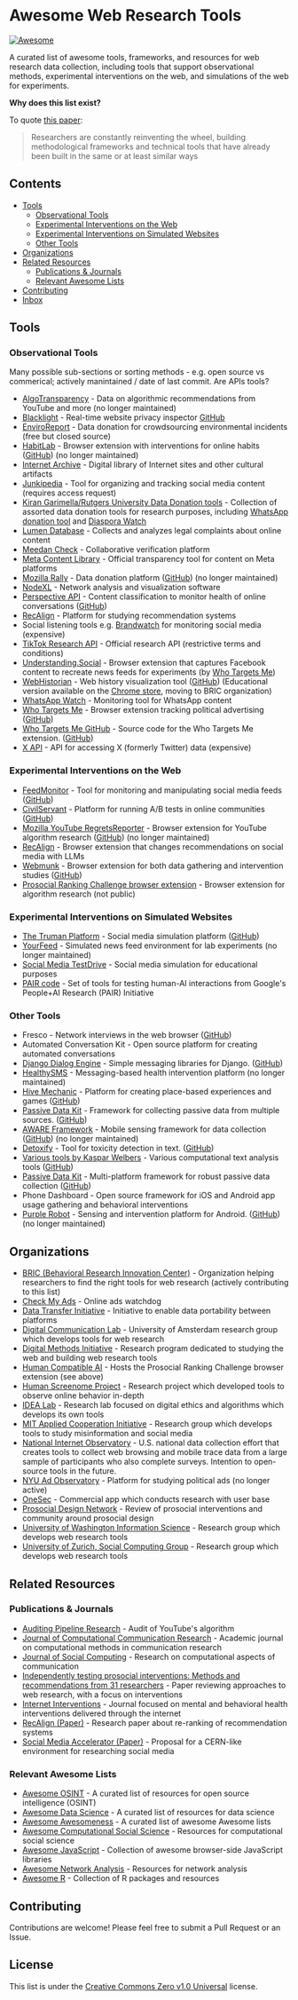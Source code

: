# Awesome Web Research Tools

[![Awesome](https://awesome.re/badge.svg)](https://awesome.re)

A curated list of awesome tools, frameworks, and resources for web research data collection, including tools that support observational methods, experimental interventions on the web, and simulations of the web for experiments.

**Why does this list exist?**

To quote [this paper](https://osf.io/preprints/psyarxiv/wvfjq_v1):

> Researchers are constantly reinventing the wheel, building methodological frameworks and technical tools that have already been built in the same or at least similar ways

## Contents

- [Tools](#tools)
  - [Observational Tools](#observational-tools)
  - [Experimental Interventions on the Web](#experimental-interventions-on-the-web)
  - [Experimental Interventions on Simulated Websites](#experimental-interventions-on-simulated-websites)
  - [Other Tools](#other-tools)
- [Organizations](#organizations)
- [Related Resources](#related-resources)
  - [Publications & Journals](#publications--journals)
  - [Relevant Awesome Lists](#relevant-awesome-lists)
- [Contributing](#contributing)
- [Inbox](#inbox)

## Tools

### Observational Tools
Many possible sub-sections or sorting methods - e.g. open source vs commerical; actively manintained / date of last commit. Are APIs tools?

- [AlgoTransparency](https://www.algotransparency.org/) - Data on algorithmic recommendations from YouTube and more (no longer maintained)
- [Blacklight](https://themarkup.org/blacklight) - Real-time website privacy inspector [GitHub](https://github.com/the-markup/blacklight-collector)
- [EnviroReport](https://www.chicago-cachet.org/enviroreport/) - Data donation for crowdsourcing environmental incidents (free but closed source)
- [HabitLab](https://habitlab.github.io/) - Browser extension with interventions for online habits ([GitHub](https://github.com/habitlab/habitlab)) (no longer maintained)
- [Internet Archive](https://archive.org) - Digital library of Internet sites and other cultural artifacts
- [Junkipedia](https://www.junkipedia.org/) - Tool for organizing and tracking social media content (requires access request)
- [Kiran Garimella/Rutgers University Data Donation tools](https://data-donation.vercel.app/) - Collection of assorted data donation tools for research purposes, including [WhatsApp donation tool](https://whatsapp.whats-viral.me/) and [Diaspora Watch](https://www.diaspora-watch.us/home/?next=/)
- [Lumen Database](https://lumendatabase.org/) - Collects and analyzes legal complaints about online content
- [Meedan Check](https://meedan.com/check) - Collaborative verification platform
- [Meta Content Library](https://www.facebook.com/ads/library/) - Official transparency tool for content on Meta platforms
- [Mozilla Rally](https://github.com/mozilla-rally) - Data donation platform ([GitHub](https://github.com/mozilla-rally)) (no longer maintained)
- [NodeXL](https://nodexl.com/) - Network analysis and visualization software
- [Perspective API](https://perspectiveapi.com/) - Content classification to monitor health of online conversations ([GitHub](https://github.com/conversationai/perspectiveapi))
- [RecAlign](https://www.recalign.com/) - Platform for studying recommendation systems
- Social listening tools e.g. [Brandwatch](https://brandwatch.com/) for monitoring social media (expensive)
- [TikTok Research API](https://developers.tiktok.com/products/research-api/) - Official research API (restrictive terms and conditions)
- [Understanding.Social](https://understanding.social/) - Browser extension that captures Facebook content to recreate news feeds for experiments (by [Who Targets Me](https://whotargets.me/en/))
- [WebHistorian](https://webhistorian.github.io/) - Web history visualization tool ([GitHub](https://github.com/WebHistorian)) (Educational version available on the [Chrome store](https://chromewebstore.google.com/detail/web-historian-education-e/chpcblajbmmlbhecpnnadmjmlbhkloji?hl=en&pli=1), moving to BRIC organization)
- [WhatsApp Watch](https://www.digitalwitnesslab.org/whatsapp-watch) - Monitoring tool for WhatsApp content
- [Who Targets Me](https://whotargets.me/en/) - Browser extension tracking political advertising ([GitHub](https://github.com/WhoTargetsMe/Who-Targets-Me))
- [Who Targets Me GitHub](https://github.com/WhoTargetsMe/Who-Targets-Me) - Source code for the Who Targets Me extension. ([GitHub](https://github.com/WhoTargetsMe/Who-Targets-Me))
- [X API](https://developer.twitter.com/en/docs/twitter-api) - API for accessing X (formerly Twitter) data (expensive)

### Experimental Interventions on the Web
- [FeedMonitor](https://github.com/StanfordHCI/FeedMonitor) - Tool for monitoring and manipulating social media feeds ([GitHub](https://github.com/StanfordHCI/FeedMonitor))
- [CivilServant](https://github.com/citizensandtech/CivilServant) - Platform for running A/B tests in online communities ([GitHub](https://github.com/citizensandtech/CivilServant))
- [Mozilla YouTube RegretsReporter](https://foundation.mozilla.org/youtube/regretsreporter/) - Browser extension for YouTube algorithm research ([GitHub](https://github.com/mozilla-extensions/regrets-reporter)) (no longer maintained)
- [RecAlign](https://www.recalign.com/) - Browser extension that changes recommendations on social media with LLMs
- [Webmunk](https://www.webmunk.org/) - Browser extension for both data gathering and intervention studies ([GitHub](https://github.com/Webmunk-Project))
- [Prosocial Ranking Challenge browser extension](https://humancompatible.ai/news/2024/01/18/the-prosocial-ranking-challenge-60000-in-prizes-for-better-social-media-algorithms/) - Browser extension for algorithm research (not public)

### Experimental Interventions on Simulated Websites
- [The Truman Platform](https://github.com/cornellsml/truman_2023) - Social media simulation platform ([GitHub](https://github.com/cornellsml/truman_2023))
- [YourFeed](https://www.media.mit.edu/projects/yourfeed/overview/) - Simulated news feed environment for lab experiments (no longer maintained)
- [Social Media TestDrive](https://socialmediatestdrive.org/) - Social media simulation for educational purposes
- [PAIR code](https://github.com/pair-code) - Set of tools for testing human-AI interactions from Google's People+AI Research (PAIR) Initiative

### Other Tools

- Fresco - Network interviews in the web browser ([GitHub](https://github.com/complexdatacollective/Fresco))
- Automated Conversation Kit - Open source platform for creating automated conversations
- [Django Dialog Engine](https://github.com/audacious-software/Django-Dialog-Engine) - Simple messaging libraries for Django. ([GitHub](https://github.com/audacious-software/Django-Dialog-Engine))
- [HealthySMS](https://mental.jmir.org/2024/1/e49317) - Messaging-based health intervention platform (no longer maintained)
- [Hive Mechanic](https://www.hivemechanic.org/) - Platform for creating place-based experiences and games ([GitHub](https://github.com/bdcheck))
- [Passive Data Kit](https://github.com/audacious-software/PassiveDataKit-Django) - Framework for collecting passive data from multiple sources. ([GitHub](https://github.com/audacious-software/PassiveDataKit-Django))
- [AWARE Framework](http://www.awareframework.com/) - Mobile sensing framework for data collection ([GitHub](https://github.com/denzilferreira/aware-client)) (no longer maintained)
- [Detoxify](https://github.com/unitaryai/detoxify) - Tool for toxicity detection in text. ([GitHub](https://github.com/unitaryai/detoxify))
- [Various tools by Kaspar Welbers](https://github.com/kasperwelbers) - Various computational text analysis tools ([GitHub](https://github.com/kasperwelbers))
- [Passive Data Kit](https://passivedatakit.org/) - Multi-platform framework for robust passive data collection ([GitHub](https://github.com/audacious-software))
- Phone Dashboard - Open source framework for iOS and Android app usage gathering and behavioral interventions
- [Purple Robot](https://pmc.ncbi.nlm.nih.gov/articles/PMC4129186/) - Sensing and intervention platform for Android. ([GitHub](https://github.com/cbitstech/Purple-Robot)) (no longer maintained)

## Organizations

- [BRIC (Behavioral Research Innovation Center)](https://bric.digital/) - Organization helping researchers to find the right tools for web research (actively contributing to this list)
- [Check My Ads](https://checkmyads.org/) - Online ads watchdog
- [Data Transfer Initiative](https://dtinit.org/) - Initiative to enable data portability between platforms
- [Digital Communication Lab](https://digicomlab.github.io) - University of Amsterdam research group which develops tools for web research
- [Digital Methods Initiative](https://www.digitalmethods.net/Dmi/DmiAbout) - Research program dedicated to studying the web and building web research tools
- [Human Compatible AI](https://humancompatible.ai/) - Hosts the Prosocial Ranking Challenge browser extension (see above)
- [Human Screenome Project](https://screenomics.stanford.edu/) - Research project which developed tools to observe online behavior in-depth
- [IDEA Lab](https://idea-lab.uni-graz.at/en/) - Research lab focused on digital ethics and algorithms which develops its own tools
- [MIT Applied Cooperation Initiative](https://mitsloan.mit.edu/centers-initiatives/mit-applied-cooperation-initiative/welcome) - Research group which develops tools to study misinformation and social media
- [National Internet Observatory](https://nationalinternetobservatory.org/) - U.S. national data collection effort that creates tools to collect web browsing and mobile trace data from a large sample of participants who also complete surveys. Intention to open-source tools in the future.
- [NYU Ad Observatory](https://adobservatory.org/) - Platform for studying political ads (no longer active)
- [OneSec](https://one-sec.app/research/) - Commercial app which conducts research with user base
- [Prosocial Design Network](https://prosocialdesign.org/) - Review of prosocial interventions and community around prosocial design
- [University of Washington Information Science](https://ischool.uw.edu/) - Research group which develops web research tools
- [University of Zurich, Social Computing Group](https://www.ifi.uzh.ch/en/scg.html) - Research group which develops web research tools

## Related Resources

### Publications & Journals

- [Auditing Pipeline Research](https://www.pnas.org/doi/abs/10.1073/pnas.2213020120) - Audit of YouTube's algorithm
- [Journal of Computational Communication Research](https://journal.computationalcommunication.org/) - Academic journal on computational methods in communication research
- [Journal of Social Computing](https://www.sciopen.com/journal/join_journal/about_journal?id=1400738783960883202&issn=2688-5255) - Research on computational aspects of communication
- [Independently testing prosocial interventions: Methods and recommendations from 31 researchers](https://osf.io/preprints/psyarxiv/wvfjq_v1) - Paper reviewing approaches to web research, with a focus on interventions
- [Internet Interventions](https://www.sciencedirect.com/journal/internet-interventions) - Journal focused on mental and behavioral health interventions delivered through the internet
- [RecAlign (Paper)](https://arxiv.org/abs/2406.19571) - Research paper about re-ranking of recommendation systems
- [Social Media Accelerator (Paper)](https://osf.io/preprints/socarxiv/ucfbk_v1) - Proposal for a CERN-like environment for researching social media

### Relevant Awesome Lists

- [Awesome OSINT](https://github.com/jivoi/awesome-osint) - A curated list of resources for open source intelligence (OSINT)
- [Awesome Data Science](https://github.com/academic/awesome-datascience) - A curated list of resources for data science
- [Awesome Awesomeness](https://github.com/bayandin/awesome-awesomeness) - A curated list of awesome Awesome lists
- [Awesome Computational Social Science](https://github.com/gesiscss/awesome-computational-social-science) - Resources for computational social science
- [Awesome JavaScript](https://github.com/sorrycc/awesome-javascript) - Collection of awesome browser-side JavaScript libraries
- [Awesome Network Analysis](https://github.com/briatte/awesome-network-analysis) - Resources for network analysis
- [Awesome R](https://github.com/qinwf/awesome-R) - Collection of R packages and resources

## Contributing

Contributions are welcome! Please feel free to submit a Pull Request or an Issue.

## License

This list is under the [Creative Commons Zero v1.0 Universal](LICENSE) license.
